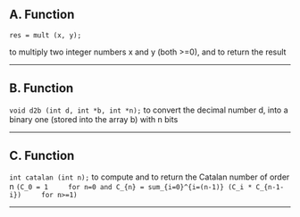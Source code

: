## A. Function ##

```res = mult (x, y);```

to multiply two integer numbers x and y (both >=0), and to return the result
__________________

## B. Function ##
```void d2b (int d, int *b, int *n);```
to convert the decimal number d, into a binary one (stored into the
array b) with n bits
__________________

## C. Function ##
```int catalan (int n);```
to compute and to return the Catalan number of order n
``(C_0 = 1     for n=0
and
C_{n} = sum_{i=0}^{i=(n-1)} (C_i * C_{n-1-i})     for n>=1)``
__________________

